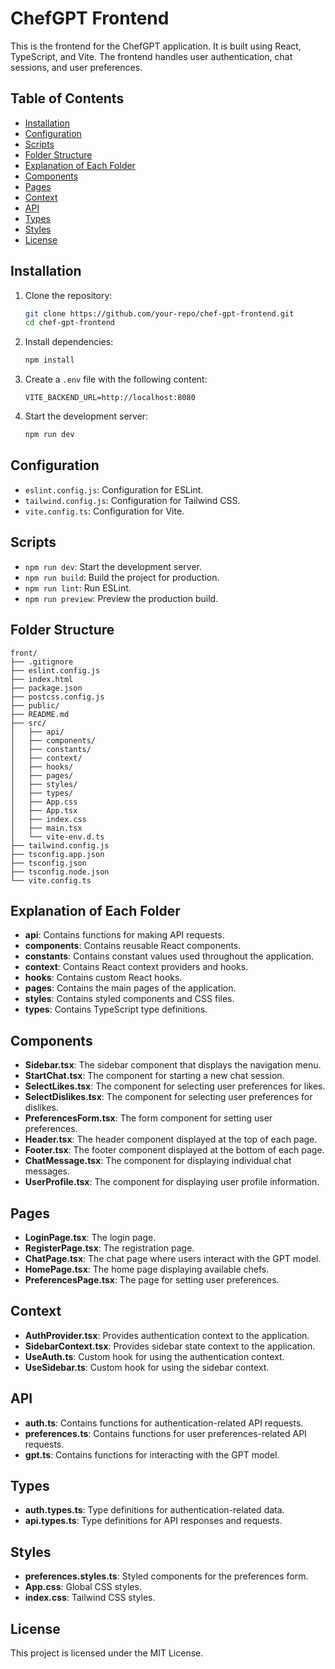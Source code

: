 # ChefGPT Frontend

This is the frontend for the ChefGPT application. It is built using React, TypeScript, and Vite. The frontend handles user authentication, chat sessions, and user preferences.

## Table of Contents

- [Installation](#installation)
- [Configuration](#configuration)
- [Scripts](#scripts)
- [Folder Structure](#folder-structure)
- [Explanation of Each Folder](#explanation-of-each-folder)
- [Components](#components)
- [Pages](#pages)
- [Context](#context)
- [API](#api)
- [Types](#types)
- [Styles](#styles)
- [License](#license)

## Installation

1. Clone the repository:

   ```bash
   git clone https://github.com/your-repo/chef-gpt-frontend.git
   cd chef-gpt-frontend
   ```

2. Install dependencies:

   ```bash
   npm install
   ```

3. Create a `.env` file with the following content:

   ```plaintext
   VITE_BACKEND_URL=http://localhost:8080
   ```

4. Start the development server:

   ```bash
   npm run dev
   ```

## Configuration

- `eslint.config.js`: Configuration for ESLint.
- `tailwind.config.js`: Configuration for Tailwind CSS.
- `vite.config.ts`: Configuration for Vite.

## Scripts

- `npm run dev`: Start the development server.
- `npm run build`: Build the project for production.
- `npm run lint`: Run ESLint.
- `npm run preview`: Preview the production build.

## Folder Structure

```plaintext
front/
├── .gitignore
├── eslint.config.js
├── index.html
├── package.json
├── postcss.config.js
├── public/
├── README.md
├── src/
│   ├── api/
│   ├── components/
│   ├── constants/
│   ├── context/
│   ├── hooks/
│   ├── pages/
│   ├── styles/
│   ├── types/
│   ├── App.css
│   ├── App.tsx
│   ├── index.css
│   ├── main.tsx
│   └── vite-env.d.ts
├── tailwind.config.js
├── tsconfig.app.json
├── tsconfig.json
├── tsconfig.node.json
└── vite.config.ts
```

## Explanation of Each Folder

- **api**: Contains functions for making API requests.
- **components**: Contains reusable React components.
- **constants**: Contains constant values used throughout the application.
- **context**: Contains React context providers and hooks.
- **hooks**: Contains custom React hooks.
- **pages**: Contains the main pages of the application.
- **styles**: Contains styled components and CSS files.
- **types**: Contains TypeScript type definitions.

## Components

- **Sidebar.tsx**: The sidebar component that displays the navigation menu.
- **StartChat.tsx**: The component for starting a new chat session.
- **SelectLikes.tsx**: The component for selecting user preferences for likes.
- **SelectDislikes.tsx**: The component for selecting user preferences for dislikes.
- **PreferencesForm.tsx**: The form component for setting user preferences.
- **Header.tsx**: The header component displayed at the top of each page.
- **Footer.tsx**: The footer component displayed at the bottom of each page.
- **ChatMessage.tsx**: The component for displaying individual chat messages.
- **UserProfile.tsx**: The component for displaying user profile information.

## Pages

- **LoginPage.tsx**: The login page.
- **RegisterPage.tsx**: The registration page.
- **ChatPage.tsx**: The chat page where users interact with the GPT model.
- **HomePage.tsx**: The home page displaying available chefs.
- **PreferencesPage.tsx**: The page for setting user preferences.

## Context

- **AuthProvider.tsx**: Provides authentication context to the application.
- **SidebarContext.tsx**: Provides sidebar state context to the application.
- **UseAuth.ts**: Custom hook for using the authentication context.
- **UseSidebar.ts**: Custom hook for using the sidebar context.

## API

- **auth.ts**: Contains functions for authentication-related API requests.
- **preferences.ts**: Contains functions for user preferences-related API requests.
- **gpt.ts**: Contains functions for interacting with the GPT model.

## Types

- **auth.types.ts**: Type definitions for authentication-related data.
- **api.types.ts**: Type definitions for API responses and requests.

## Styles

- **preferences.styles.ts**: Styled components for the preferences form.
- **App.css**: Global CSS styles.
- **index.css**: Tailwind CSS styles.

## License

This project is licensed under the MIT License.
